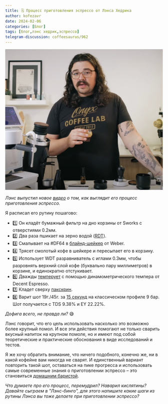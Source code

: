 ```yaml
---
title: 🗒 Процесс приготовления эспрессо от Лэнса Хедрика
author: kofezavr
date: 2024-02-06
categories: [Блог]
tags: [блог,лэнс хедрик,эспрессо]
telegram-discussion: coffeesaurus/962
--- 
```

![Процесс приготовления эспрессо от Лэнса Хедрика](/assets/img/posts/24/02/spro.jpg)

*Лэнс выпустил новое [видео](https://www.youtube.com/watch?v=eUc3lvF8mHM) о том, как выглядит его процесс приготовления эспрессо.*

Я расписал его рутину пошагово:

- 1️⃣ Он кладёт бумажный фильтр на дно корзины от Sworks с отверстиями 0.2мм.
- 2️⃣ Два раза пшикает на зерно водой ([RDT](https://t.me/coffeesaurus/882)).
- 3️⃣ Смалывает на #DF64 в [блайнд-шейкер](https://t.me/coffeesaurus/941) от Weber.
- 4️⃣ Трясет смолотый кофе в шейкере и пересыпает его в корзину.
- 5️⃣ Использует WDT разравниватель с иглами 0.3мм, чтобы разровнять верхний слой кофе (буквально пару миллиметров) в корзине, и единократно отстукивает.
- 6️⃣ Дважды [темперует](https://quantitativecafe.com/2021/12/29/a-closer-look-at-tamping/) с помощью динамометрического темпера от Decent Espresso.
- 7️⃣ Кладет сверху [пакскрин](https://t.me/coffeesaurus/909).
- 8️⃣ Варит шот 19г./45г. за [15 секунд](https://t.me/coffeesaurus/939) на классическом профиле 9 бар. Шот получается с TDS 9.38% и EY 22.22%.

*Дофига всего, не правда ли?* 😅

Лэнс говорит, что его цель использовать насколько это возможно более крупный помол. И все эти действия помогают не только сварить вкусный напиток на крупном помоле, но и имеют под собой теоретические и практические обоснования в виде исследований и тестов.

Я же хочу обратить внимание, что ничего подобного, конечно же, ни в какой кофейне вам никогда не сварят. И единственный вариант повторить такой шот, оставаться на пике прогресса и использовать самые современные знания о приготовлении эспрессо – это становиться [домашним баристой](https://t.me/coffeesaurus).

*Что думаете про его процесс, перемудрил? Наварил кислятины? Давайте сыграем в "Лэнс-бинго", для этого напишите какие шаги из рутины Лэнса вы тоже делаете при приготовлении эспрессо?*